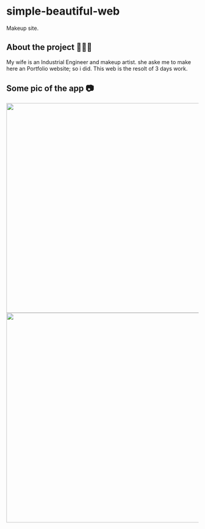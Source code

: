 # simple-beautiful-web
Makeup site.
<h2> About the project 👩🏼‍💻</h2>
My wife is an Industrial Engineer and makeup artist. she aske me to make here an Portfolio website; so i did.
This web is the resolt of 3 days work.

<h2>Some pic of the app 📷</h2>
<img align="center" src="https://i.ibb.co/m8DB7Yx/Screen-Shot-2021-10-04-at-18-23-03.png" width="550">
<img align="center" src="https://i.ibb.co/t8x3hVJ/Screen-Shot-2021-10-04-at-18-23-28.png" width="550">
